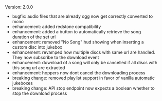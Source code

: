 Version: 2.0.0
- bugfix: audio files that are already ogg now get correctly converted to mono
- enhancement: added redstone compatibility
- enhancement: added a button to automatically retrieve the song duration of the set url
- enhancement: removed "No Song" hud showing when inserting a custom disc into jukebox
- enhancement: revamped how multiple discs with same url are handled. They now subscribe to the download event
- enhancement: download of a song will only be cancelled if all discs with this song url are extracted
- enhancement: hoppers now dont cancel the downloading process
- breaking change: removed playlist support in favor of vanilla automatic jukeboxes
- breaking change: API stop endpoint now expects a boolean whether to stop the download process